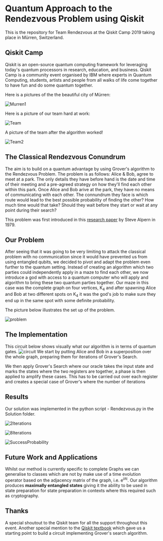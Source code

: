 # Quantum Approach to the Rendezvous Problem using Qiskit
This is the repository for Team Rendezvous at the Qiskit Camp 2019 taking place in Mürren, Switzerland. 

## Qiskit Camp 
Qiskit is an open-source quantum computing framework for leveraging today's quantum processors in research, education, and business. Qiskit Camp is a community event organised by IBM where experts in Quantum Computing, students, artists and people from all walks of life come together to have fun and do some quantum together.

Here is a pictures of the the beautiful city of Mürren:

![Murren1](Miscallaneous/Murren1.jpg)

Here is a picture of our team hard at work: 

![Team](Miscallaneous/Team.jpg)

A picture of the team after the algorithm worked! 

![Team2](Miscallaneous/Team2.jpg)

## The Classical Rendezvous Conundrum 
The aim is to build on a quantum advantage by using Grover's algorithm to the Rendezvous Problem. The problem is as follows: Alice & Bob, agree to meet at a park. The only details they have before hand is the date and time of their meeting and a pre-agreed strategy on how they'll find each other within this park. Once Alice and Bob arive at the park, they have no means of communicating with each other. The connundrum they face is which route would lead to the best possible probability of finding the other? How much time would that take? Should they wait before they start or wait at any point during their search?

This problem was first introduced in this [research paper](https://epubs.siam.org/doi/10.1137/S0363012993249195) by Steve Alpern in 1979.

## Our Problem
After seeing that it was going to be very limiting to attack the classical problem with no communication since it would have prevented us from using entangled qubits, we decided to pivot and adapt the problem even further to the quantum setting. Instead of creating an algorithm which two parties could independently apply in a maze to find each other, we now introduce a god with access to a quantum computer who will apply and algorithm to bring these two quantum parties together.
Our maze in this case was the complete graph on four vertices, K<sub>4</sub> and after spawning Alice and Bob at two different spots on K<sub>4</sub> it was the god's job to make sure they end up in the same spot with some definite probability.

The picture below illustrates the set up of the problem.

![problem](Miscallaneous/problem.png)

## The Implementation
This circuit below shows visually what our algorithm is in terms of quantum gates.
![circuit](Solution/maincircuit.png)
We start by putting Alice and Bob in a superposition over the whole graph, preparing them for iterations of Grover's Search.

We then apply Grover's Search where our oracle takes the input state and marks the states where the two registers are together, a phase is then applied to amplify these cases. This has to be carried out over each register and creates a special case of Grover's where the number of iterations 

## Results

Our solution was implemented in the python script - Rendezvous.py in the Solution folder.

![2Iterations](Solution/Plots/2iterations.png)

![8Iterations](Solution/Plots/8iterations.png)

![SuccessProbability](Solution/SuccessProbability.png)

## Future Work and Applications

Whilst our method is currently specific to complete Graphs we can generalise to classes which are not by make use of a time evolution operator based on the adjacency matrix of the graph, i.e. e<sup>iAt</sup>.  Our algorithm produces **maximally entangled states** giving it the ability to be used in state preparation for state preparation in contexts where this required such as cryptography.


## Thanks

A special shoutout to the Qiskit team for all the support throughout this event. Another special mention to the [Qiskit textbook](https://community.qiskit.org/textbook/) which gave us a starting point to build a circuit implementing Grover's search algorithm.







